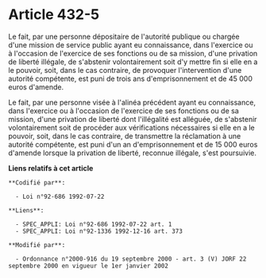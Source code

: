 # Article 432-5

Le fait, par une personne dépositaire de l'autorité publique ou chargée d'une mission de service public ayant eu
connaissance, dans l'exercice ou à l'occasion de l'exercice de ses fonctions ou de sa mission, d'une privation de liberté
illégale, de s'abstenir volontairement soit d'y mettre fin si elle en a le pouvoir, soit, dans le cas contraire, de provoquer
l'intervention d'une autorité compétente, est puni de trois ans d'emprisonnement et de 45 000 euros d'amende.

Le fait, par une personne visée à l'alinéa précédent ayant eu connaissance, dans l'exercice ou à l'occasion de l'exercice de
ses fonctions ou de sa mission, d'une privation de liberté dont l'illégalité est alléguée, de s'abstenir volontairement soit
de procéder aux vérifications nécessaires si elle en a le pouvoir, soit, dans le cas contraire, de transmettre la réclamation
à une autorité compétente, est puni d'un an d'emprisonnement et de 15 000 euros d'amende lorsque la privation de liberté,
reconnue illégale, s'est poursuivie.

**Liens relatifs à cet article**

	**Codifié par**:

	  - Loi n°92-686 1992-07-22

	**Liens**:

	  - SPEC_APPLI: Loi n°92-686 1992-07-22 art. 1
	  - SPEC_APPLI: Loi n°92-1336 1992-12-16 art. 373

	**Modifié par**:

	  - Ordonnance n°2000-916 du 19 septembre 2000 - art. 3 (V) JORF 22 septembre 2000 en vigueur le 1er janvier 2002
